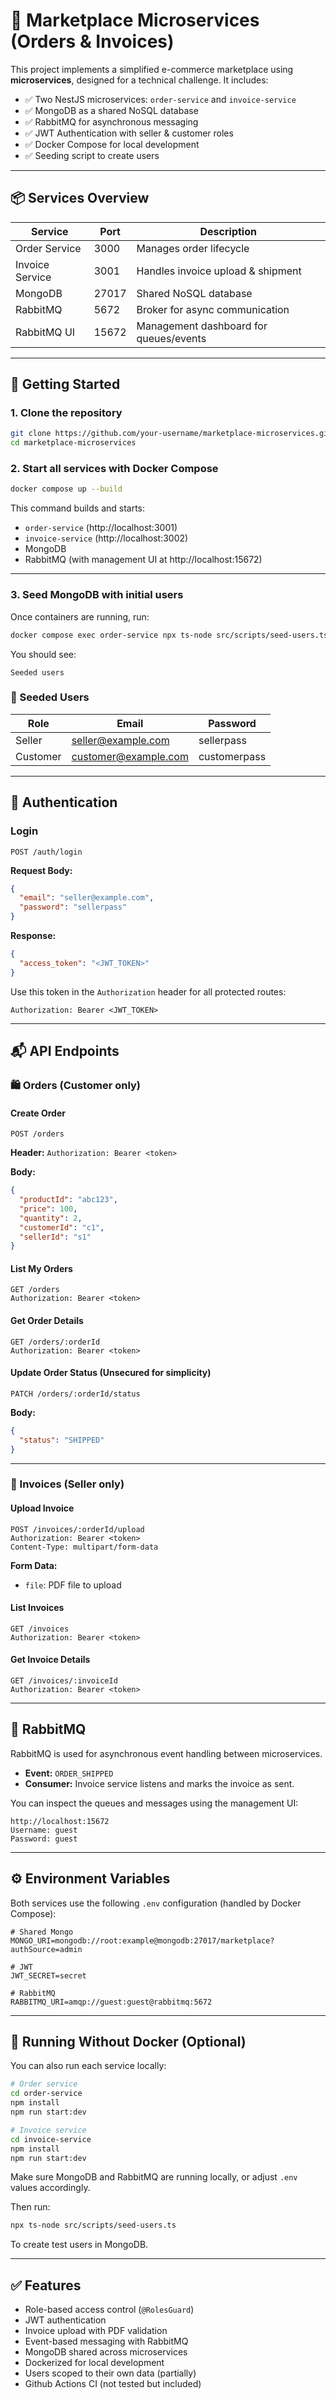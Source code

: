 # 🛒 Marketplace Microservices (Orders & Invoices)

This project implements a simplified e-commerce marketplace using **microservices**, designed for a technical challenge. It includes:

- ✅ Two NestJS microservices: `order-service` and `invoice-service`
- ✅ MongoDB as a shared NoSQL database
- ✅ RabbitMQ for asynchronous messaging
- ✅ JWT Authentication with seller & customer roles
- ✅ Docker Compose for local development
- ✅ Seeding script to create users

---

## 📦 Services Overview

| Service         | Port   | Description                             |
|----------------|--------|-----------------------------------------|
| Order Service   | 3000   | Manages order lifecycle                 |
| Invoice Service | 3001   | Handles invoice upload & shipment       |
| MongoDB         | 27017  | Shared NoSQL database                   |
| RabbitMQ        | 5672   | Broker for async communication          |
| RabbitMQ UI     | 15672  | Management dashboard for queues/events  |

---

## 🚀 Getting Started

### 1. Clone the repository

```bash
git clone https://github.com/your-username/marketplace-microservices.git
cd marketplace-microservices
```

### 2. Start all services with Docker Compose

```bash
docker compose up --build
```

This command builds and starts:
- `order-service` (http://localhost:3001)
- `invoice-service` (http://localhost:3002)
- MongoDB
- RabbitMQ (with management UI at http://localhost:15672)

---

### 3. Seed MongoDB with initial users

Once containers are running, run:

```bash
docker compose exec order-service npx ts-node src/scripts/seed-users.ts
```

You should see:

```
Seeded users
```

### 👤 Seeded Users

| Role     | Email               | Password     |
|----------|---------------------|--------------|
| Seller   | seller@example.com  | sellerpass   |
| Customer | customer@example.com| customerpass |

---

## 🔐 Authentication

### Login

```http
POST /auth/login
```

**Request Body:**

```json
{
  "email": "seller@example.com",
  "password": "sellerpass"
}
```

**Response:**

```json
{
  "access_token": "<JWT_TOKEN>"
}
```

Use this token in the `Authorization` header for all protected routes:

```
Authorization: Bearer <JWT_TOKEN>
```

---

## 📬 API Endpoints

### 🛍️ Orders (Customer only)

#### Create Order

```http
POST /orders
```

**Header:** `Authorization: Bearer <token>`

**Body:**

```json
{
  "productId": "abc123",
  "price": 100,
  "quantity": 2,
  "customerId": "c1",
  "sellerId": "s1"
}
```

#### List My Orders

```http
GET /orders
Authorization: Bearer <token>
```

#### Get Order Details

```http
GET /orders/:orderId
Authorization: Bearer <token>
```

#### Update Order Status (Unsecured for simplicity)

```http
PATCH /orders/:orderId/status
```

**Body:**

```json
{
  "status": "SHIPPED"
}
```

---

### 🧾 Invoices (Seller only)

#### Upload Invoice

```http
POST /invoices/:orderId/upload
Authorization: Bearer <token>
Content-Type: multipart/form-data
```

**Form Data:**
- `file`: PDF file to upload

#### List Invoices

```http
GET /invoices
Authorization: Bearer <token>
```

#### Get Invoice Details

```http
GET /invoices/:invoiceId
Authorization: Bearer <token>
```

---

## 🐇 RabbitMQ

RabbitMQ is used for asynchronous event handling between microservices.

- **Event:** `ORDER_SHIPPED`
- **Consumer:** Invoice service listens and marks the invoice as sent.

You can inspect the queues and messages using the management UI:

```
http://localhost:15672
Username: guest
Password: guest
```

---

## ⚙️ Environment Variables

Both services use the following `.env` configuration (handled by Docker Compose):

```env
# Shared Mongo
MONGO_URI=mongodb://root:example@mongodb:27017/marketplace?authSource=admin

# JWT
JWT_SECRET=secret

# RabbitMQ
RABBITMQ_URI=amqp://guest:guest@rabbitmq:5672
```

---

## 🧪 Running Without Docker (Optional)

You can also run each service locally:

```bash
# Order service
cd order-service
npm install
npm run start:dev

# Invoice service
cd invoice-service
npm install
npm run start:dev
```

Make sure MongoDB and RabbitMQ are running locally, or adjust `.env` values accordingly.

Then run:

```bash
npx ts-node src/scripts/seed-users.ts
```

To create test users in MongoDB.

---

## ✅ Features

- Role-based access control (`@RolesGuard`)
- JWT authentication
- Invoice upload with PDF validation
- Event-based messaging with RabbitMQ
- MongoDB shared across microservices
- Dockerized for local development
- Users scoped to their own data (partially)
- Github Actions CI (not tested but included)

